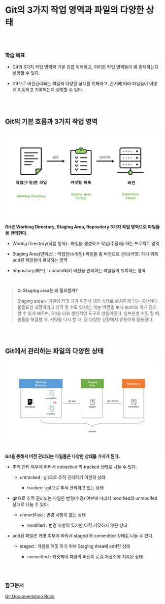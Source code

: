 # Git의 3가지 작업 영역과 파일의 다양한 상태

<br/><br/>

### 학습 목표

- Git의 3가지 작업 영역과 기본 흐름 이해하고, 이러한 작업 영역들이 왜 존재하는지 설명할 수 있다.

- Git으로 버전관리되는 파일의 다양한 상태를 이해하고,  순서에 따라 파일들이 어떻게 이동하고 기록되는지 설명할 수 있다.

<br/><br/>

## Git의 기본 흐름과 3가지 작업 영역

![git_3areas_02](git_lifecycle.assets/git_3areas_02.png)

 **Git은 Working Directory, Staging Area, Repository 3가지 작업 영역으로 파일들을 관리한다.**

- Woring Directory(작업 영역) : 파일을 생성하고 작업(수정)을 하는 프로젝트 영역

- Staging Area(인덱스) :  작업한(수정된) 파일들 중 버전으로 관리(커밋) 하기 위해 add된 파일들이 위치하는 영역

- Repository(헤드) : commit되어 버전을 관리하는 파일들이 위치하는 영역

<br/>

>**Q. Staging area는 왜 필요할까?**
>
> Staging area는 파일이 커밋 되기 이전에 대기 상태로 위치하게 되는 공간이다. 불필요한 과정이라고 생각 할 수도 있지만, 이는 버전을 보다 atomic 하게 관리할 수 있게 해주며, Git을 더욱 생산적인 도구로 만들어준다. 일부분만 커밋 할 때, 충돌을 해결할 때, 커밋을 다시 할 때, 등 다양한 상황에서 유용하게 활용된다.

<br/><br/>

## Git에서 관리하는 파일의 다양한 상태

![git_file_status](git_lifecycle.assets/git_file_status-16576711520161.png)

**Git을 통해서 버전 관리되는 파일들은 다양한 상태를 가지게 된다.**

- 추적 관리 여부에 따라서 untracked 와 tracked 상태로 나눌 수 있다.

  - untracked :  git으로 추적 관리하기 이전의 상태
  
  
    - tracked :  git으로 추적 관리하고 있는 상태
  


- git으로 추적 관리되는 파일은 변경(수정) 여부에 따라서 modified와 unmodifed 상태로 나눌 수 있다.

  - unmodified : 변경 사항이 없는 상태
  
  
    - modified : 변경 사항이 있지만 아직 커밋하지 않은 상태
  


- add된 파일은 커밋 여부에 따라서 staged 와 committed 상태로 나눌 수 있다.

  - staged : 파일을 커밋 하기 위해 Staging Area에 add한 상태
  
  
    - committed : 커밋되어 파일의 버전이 로컬 저장소에 기록된 상태
  

<br/><br/>

### 참고문서

[Git Documentation Book](https://git-scm.com/book/ko/v2)



